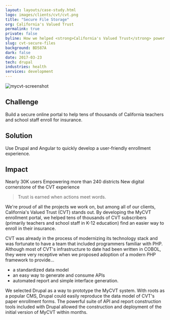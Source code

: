 ```yaml
---
layout: layouts/case-study.html
logo: images/clients/cvt/cvt.png
title: "Secure File Storage"
org: California's Valued Trust
permalink: true
private: false
byline: How we helped <strong>California's Valued Trust</strong> power a shift from paper to digital by building a secure insurance enrollment portal in Drupal.
slug: cvt-secure-files
background: BD587A
dark: false
date: 2017-03-23
tech: drupal
industries: health
services: development
---
```


![mycvt-screenshot](/images/case-studies/mycvt1.png "MyCVT Enrollment Page Screenshot")

## Challenge

Build a secure online portal to help tens of thousands of California teachers and school staff enroll for insurance.

## Solution

Use Drupal and Angular to quickly develop a user-friendly enrollment experience.

## Impact

Nearly 30K users
Empowering more than 240 districts
New digital cornerstone of the CVT experience

> Trust is earned when actions meet words.

We're proud of all the projects we work on, but among all of our clients, California's Valued Trust (CVT) stands out. By developing the MyCVT enrollment portal, we helped tens of thousands of CVT subscribers (primarily teachers and school staff in K-12 education) find an easier way to enroll in their insurance.

CVT was already in the process of modernizing its technology stack and was fortunate to have a team that included programmers familiar with PHP. Although most of CVT's infrastructure to date had been written in COBOL, they were very receptive when we proposed adoption of a modern PHP framework to provide...

- a standardized data model
- an easy way to generate and consume APIs
- automated report and simple interface generation.

We selected Drupal as a way to prototype the MyCVT system. With roots as a popular CMS, Drupal could easily reproduce the data model of CVT's paper enrollment forms. The powerful suite of API and report construction tools included with Drupal allowed the construction and deployment of the initial version of MyCVT within months.
